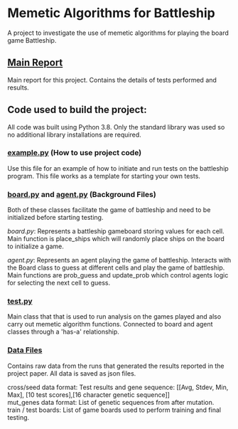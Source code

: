 # Memetic Algorithms for Battleship
A project to investigate the use of memetic algorithms for playing the board game Battleship. 

## [Main Report](/Memetic_Battleship_KD.pdf)

Main report for this project. Contains the details of tests performed and results.

## Code used to build the project:

All code was built using Python 3.8. Only the standard library was used so no 
additional library installations are required.

### [example.py](/example.py) (How to use project code)

Use this file for an example of how to initiate and run tests on the battleship program. This file works as a template 
for starting your own tests.

### [board.py](/board.py) and [agent.py](/agent.py) (Background Files)

Both of these classes facilitate the game of battleship and need to be initialized before starting testing.  

_board.py_: Represents a battleship gameboard storing values for each cell. Main function is place_ships which will 
randomly place ships on the board to initialize a game.

_agent.py_: Represents an agent playing the game of battleship. Interacts with the Board class to 
guess at different cells and play the game of battleship. Main functions are prob_guess and update_prob which control 
agents logic for selecting the next cell to guess.

### [test.py](/test.py)

Main class that that is used to run analysis on the games played and also carry out memetic algorithm functions. 
Connected to board and agent classes through a 'has-a' relationship.

### [Data Files](/Data)
Contains raw data from the runs that generated the results reported in the project paper. All data is saved as json 
files.    

cross/seed data format: Test results and gene sequence: [[Avg, Stdev, Min, Max], [10 test scores],[16 character genetic sequence]]  
mut_genes data format: List of genetic sequences from after mutation.  
train / test boards: List of game boards used to perform training and final testing.
